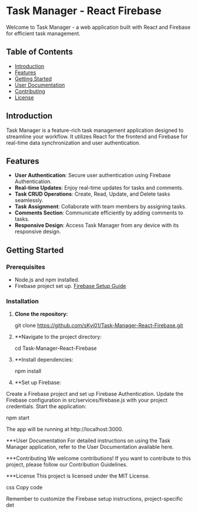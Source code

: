 # Task Manager - React Firebase

Welcome to Task Manager - a web application built with React and Firebase for efficient task management.

## Table of Contents
- [Introduction](#introduction)
- [Features](#features)
- [Getting Started](#getting-started)
- [User Documentation](#user-documentation)
- [Contributing](#contributing)
- [License](#license)

## Introduction

Task Manager is a feature-rich task management application designed to streamline your workflow. It utilizes React for the frontend and Firebase for real-time data synchronization and user authentication.

## Features

- **User Authentication**: Secure user authentication using Firebase Authentication.
- **Real-time Updates**: Enjoy real-time updates for tasks and comments.
- **Task CRUD Operations**: Create, Read, Update, and Delete tasks seamlessly.
- **Task Assignment**: Collaborate with team members by assigning tasks.
- **Comments Section**: Communicate efficiently by adding comments to tasks.
- **Responsive Design**: Access Task Manager from any device with its responsive design.

## Getting Started

### Prerequisites

- Node.js and npm installed.
- Firebase project set up. [Firebase Setup Guide](https://firebase.google.com/docs/web/setup)

### Installation

1. **Clone the repository:**

   git clone https://github.com/sKyi01/Task-Manager-React-Firebase.git

2. **Navigate to the project directory:

   cd Task-Manager-React-Firebase

   
4. **Install dependencies:

   npm install
   
5. **Set up Firebase:

Create a Firebase project and set up Firebase Authentication.
Update the Firebase configuration in src/services/firebase.js with your project credentials.
Start the application:

npm start

The app will be running at http://localhost:3000.

 
 ***User Documentation
For detailed instructions on using the Task Manager application, refer to the User Documentation available here.

***Contributing
We welcome contributions! If you want to contribute to this project, please follow our Contribution Guidelines.

***License
This project is licensed under the MIT License.

css
Copy code

Remember to customize the Firebase setup instructions, project-specific det
